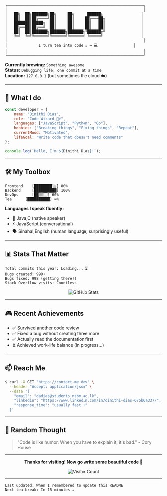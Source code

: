 ```
┌─────────────────────────────────────────────────────────────┐
│                                                             │
│   ██╗  ██╗███████╗██╗     ██╗      ██████╗                 │
│   ██║  ██║██╔════╝██║     ██║     ██╔═══██╗                │
│   ███████║█████╗  ██║     ██║     ██║   ██║                │
│   ██╔══██║██╔══╝  ██║     ██║     ██║   ██║                │
│   ██║  ██║███████╗███████╗███████╗╚██████╔╝                │
│   ╚═╝  ╚═╝╚══════╝╚══════╝╚══════╝ ╚═════╝                 │
│                                                             │
│              I turn tea into code ☕ → 💻                │
│                                                             │
└─────────────────────────────────────────────────────────────┘
```

**Currently brewing:** `Something awesome`  
**Status:** `Debugging life, one commit at a time`  
**Location:** `127.0.0.1` (but sometimes the cloud ☁️)

---

## 🎯 What I do

```javascript
const developer = {
    name: "Dinithi Dias",
    role: "Code Wizard 🧙‍♂️",
    languages: ["JavaScript", "Python", "Go"],
    hobbies: ["Breaking things", "Fixing things", "Repeat"],
    currentMood: "Motivated",
    lifeGoal: "Write code that doesn't need comments"
};

console.log(`Hello, I'm ${Dinithi Dias}!`);
```

---

## 🛠️ My Toolbox

```
Frontend    [████████░░] 80%
Backend     [██████████] 100%
DevOps      [██░░░░] 60%
Tea      [██████████] ∞%
```

**Languages I speak fluently:**
- 🐍 Java,C (native speaker)
- ⚡ JavaScript (conversational)
- 🗣️ Sinahal,English (human language, surprisingly useful)

---

## 📊 Stats That Matter

```
Total commits this year: Loading... ⏳
Bugs created: 999+
Bugs fixed: 998 (getting there!)
Stack Overflow visits: Countless
```

<div align="center">

![GitHub Stats](https://github-readme-stats.vercel.app/api?username=dinidias&show_icons=true&theme=dark&hide_border=true&bg_color=0d1117&title_color=58a6ff&text_color=c9d1d9&icon_color=58a6ff)

</div>

---

## 🎮 Recent Achievements

- ✅ Survived another code review
- ✅ Fixed a bug without creating three more
- ✅ Actually read the documentation first
- ⏳ Achieved work-life balance (in progress...)

---

## 📫 Reach Me

```bash
$ curl -X GET "https://contact-me.dev" \
  --header "Accept: application/json" \
  --data '{
    "email": "dadias@students.nsbm.ac.lk",
    "linkedin": "https://www.linkedin.com/in/dinithi-dias-675b6a337/",
    "response_time": "usually fast ⚡"
  }'
```

---

## 💭 Random Thought

> "Code is like humor. When you have to explain it, it's bad." - Cory House

---

<div align="center">

**Thanks for visiting! Now go write some beautiful code 🚀**

![Visitor Count](https://komarev.com/ghpvc/?username=dinidias&color=blueviolet&style=flat-square&label=Curious+Visitors)

</div>

---

```
Last updated: When I remembered to update this README
Next tea break: In 15 minutes ☕
```

<!--
**dinidias/dinidias** is a ✨ _special_ ✨ repository because its `README.md` (this file) appears on your GitHub profile.

Here are some ideas to get you started:

- 🔭 I’m currently working on ...
- 🌱 I’m currently learning ...
- 👯 I’m looking to collaborate on ...
- 🤔 I’m looking for help with ...
- 💬 Ask me about ...
- 📫 How to reach me: ...
- 😄 Pronouns: ...
- ⚡ Fun fact: ...
-->
